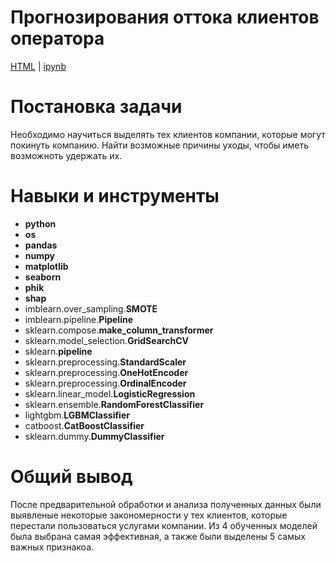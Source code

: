 # Прогнозирования оттока клиентов оператора
<a href='https://github.com/mr-lexx/Yandex_Practicum/blob/main/Outflow_forecasting/Final_YP.html'>HTML</a> | 
<a href='https://github.com/mr-lexx/Yandex_Practicum/blob/main/Outflow_forecasting/Final_YP.ipynb'>ipynb</a>
# Постановка задачи
Необходимо научиться выделять тех клиентов компании, которые могут покинуть компанию. Найти возможные причины уходы, чтобы иметь возможноть удержать их.

# Навыки и инструменты
- **python**
- **os**
- **pandas**
- **numpy**
- **matplotlib**
- **seaborn**
- **phik**
- **shap**
- imblearn.over_sampling.**SMOTE**
- imblearn.pipeline.**Pipeline**
- sklearn.compose.**make_column_transformer**
- sklearn.model_selection.**GridSearchCV**
- sklearn.**pipeline**
- sklearn.preprocessing.**StandardScaler**
- sklearn.preprocessing.**OneHotEncoder**
- sklearn.preprocessing.**OrdinalEncoder**
- sklearn.linear_model.**LogisticRegression**
- sklearn.ensemble.**RandomForestClassifier**
- lightgbm.**LGBMClassifier**
- catboost.**CatBoostClassifier**
- sklearn.dummy.**DummyClassifier**

# Общий вывод
После предварительной обработки и анализа полученных данных были выявленые некоторые закономерности у тех клиентов, которые перестали пользоваться услугами компании. Из 4 обученных моделей была выбрана самая эффективная, а также были выделены 5 самых важных признакоа.
